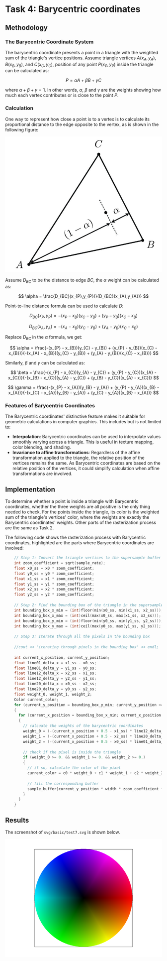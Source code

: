 # Task 4: Barycentric coordinates

## Methodology

### The Barycentric Coordinate System

The barycentric coordinate presents a point in a triangle with the weighted sum of the triangle's vertice positions. Assume triangle vertices $A(x_{A},y_{A})$, $B(x_{B},y_{B})$, and $C(x_{C},y_{C})$, position of any point $P(x_{P},y_{P})$ inside the triangle can be calculated as:

$$
P = \alpha A + \beta B + \gamma C
$$

where $\alpha + \beta + \gamma = 1$. In other words, $\alpha$, $\beta$ and $\gamma$ are the weights showing how much each vertex contributes or is close to the point $P$.

### Calculation

One way to represent how close a point is to a vertex is to calculate its proportional distance to the edge opposite to the vertex, as is shown in the following figure:

![Barycentric coordinates](../images/hw1/hw1task4_BCdistance.png)

Assume $D_{BC}$ to be the distance to edge $BC$, the $\alpha$ weight can be calculated as:

$$
\alpha = \frac{D_{BC}(x_{P},y_{P})}{D_{BC}(x_{A},y_{A})}
$$

Point-to-line distance formula can be used to calculate $D$:

$$
D_{BC}(x_{P},y_{P}) = -(x_{P} - x_{B})(y_{C} - y_{B}) + (y_{P} - y_{B})(x_{C} - x_{B})
$$

$$
D_{BC}(x_{A},y_{A}) = -(x_{A} - x_{B})(y_{C} - y_{B}) + (y_{A} - y_{B})(x_{C} - x_{B})
$$

Replace $D_{BC}$ in the $\alpha$ formula, we get:

$$
\alpha = \frac{-(x_{P} - x_{B})(y_{C} - y_{B}) + (y_{P} - y_{B})(x_{C} - x_{B})}{-(x_{A} - x_{B})(y_{C} - y_{B}) + (y_{A} - y_{B})(x_{C} - x_{B})}
$$

Similarly, $\beta$ and $\gamma$ can be calculated as:

$$
\beta = \frac{-(x_{P} - x_{C})(y_{A} - y_{C}) + (y_{P} - y_{C})(x_{A} - x_{C})}{-(x_{B} - x_{C})(y_{A} - y_{C}) + (y_{B} - y_{C})(x_{A} - x_{C})}
$$

$$
\gamma = \frac{-(x_{P} - x_{A})(y_{B} - y_{A}) + (y_{P} - y_{A})(x_{B} - x_{A})}{-(x_{C} - x_{A})(y_{B} - y_{A}) + (y_{C} - y_{A})(x_{B} - x_{A})}
$$

### Features of Barycentric Coordinates

The Barycentric coordinates' distinctive feature makes it suitable for geometric calculations in computer graphics. This includes but is not limited to:

- **Interpolation**: Barycentric coordinates can be used to interpolate values smoothly varying across a triangle. This is useful in texture mapping, color blending, and shading.
- **Invariance to affine transformations**: Regardless of the affine transformation applied to the triangle, the relative position of the vertices remains the same. As Barycentric coordinates are based on the relative position of the vertices, it could simplify calculation when affine transformations are involved.

## Implementation
To determine whether a point is inside a triangle with Barycentric coordinates, whether the three weights are all positive is the only thing needed to check. For the points inside the triangle, its color is the weighted sum of the triangle's vertices' color, where the weights are exactly the Barycentric coordinates' weights. Other parts of the rasterization process are the same as Task 2.

The following code shows the rasterization process with Barycentric coordinates, highlighted are the parts where Barycentric coordinates are involved:

```cpp linenums="202" hl_lines="34 35 36 39 42"
    // Step 1: Convert the triangle vertices to the supersample buffer's coordinate system
    int zoom_coefficient = sqrt(sample_rate);
    float x0_ss = x0 * zoom_coefficient;
    float y0_ss = y0 * zoom_coefficient;
    float x1_ss = x1 * zoom_coefficient;
    float y1_ss = y1 * zoom_coefficient;
    float x2_ss = x2 * zoom_coefficient;
    float y2_ss = y2 * zoom_coefficient;

    // Step 2: Find the bounding box of the triangle in the supersample buffer
    int bounding_box_x_min = (int)floor(min(x0_ss, min(x1_ss, x2_ss)));
    int bounding_box_x_max = (int)ceil(max(x0_ss, max(x1_ss, x2_ss)));
    int bounding_box_y_min = (int)floor(min(y0_ss, min(y1_ss, y2_ss)));
    int bounding_box_y_max = (int)ceil(max(y0_ss, max(y1_ss, y2_ss)));

    // Step 3: Iterate through all the pixels in the bounding box

    //cout << "iterating through pixels in the bounding box" << endl;

    int current_x_position, current_y_position;
    float line01_delta_x = x1_ss - x0_ss;
    float line01_delta_y = y1_ss - y0_ss;
    float line12_delta_x = x2_ss - x1_ss;
    float line12_delta_y = y2_ss - y1_ss;
    float line20_delta_x = x0_ss - x2_ss;
    float line20_delta_y = y0_ss - y2_ss;
    float weight_0, weight_1, weight_2;
    Color current_color;
    for (current_y_position = bounding_box_y_min; current_y_position <= bounding_box_y_max; current_y_position++)
    {
      for (current_x_position = bounding_box_x_min; current_x_position <= bounding_box_x_max; current_x_position++)
      {
        // calcuate the weights of the barycentric coordinates
        weight_0 = (-(current_x_position + 0.5 - x1_ss) * line12_delta_y + (current_y_position + 0.5 - y1_ss) * line12_delta_x)/(-(x0_ss - x1_ss) * line12_delta_y + (y0_ss - y1_ss) * line12_delta_x);
        weight_1 = (-(current_x_position + 0.5 - x2_ss) * line20_delta_y + (current_y_position + 0.5 - y2_ss) * line20_delta_x)/(-(x1_ss - x2_ss) * line20_delta_y + (y1_ss - y2_ss) * line20_delta_x);
        weight_2 = (-(current_x_position + 0.5 - x0_ss) * line01_delta_y + (current_y_position + 0.5 - y0_ss) * line01_delta_x)/(-(x2_ss - x0_ss) * line01_delta_y + (y2_ss - y0_ss) * line01_delta_x);

        // check if the pixel is inside the triangle
        if (weight_0 >= 0. && weight_1 >= 0. && weight_2 >= 0.)
        {
          // if so, calculate the color of the pixel
          current_color = c0 * weight_0 + c1 * weight_1 + c2 * weight_2;

          // fill the corresponding buffer
          sample_buffer[current_y_position * width * zoom_coefficient + current_x_position] = current_color;
        }
      }
    }
```

## Results
The screenshot of `svg/basic/test7.svg` is shown below.

![Interpolated color with Barycentric coordinates](../images/hw1/hw1task4_test7reuslt.png)